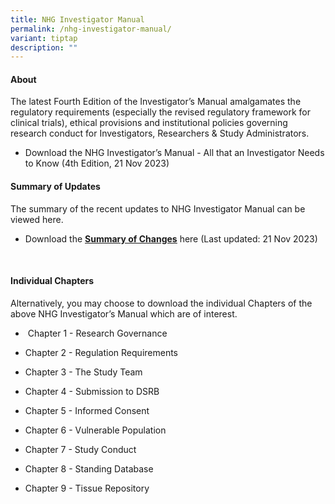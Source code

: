 ```yaml
---
title: NHG Investigator Manual
permalink: /nhg-investigator-manual/
variant: tiptap
description: ""
---
```

<h4><strong>About</strong></h4>
<p>The latest Fourth Edition of the Investigator’s Manual amalgamates the
regulatory requirements (especially the revised regulatory framework for
clinical trials), ethical provisions and institutional policies governing
research conduct for Investigators, Researchers &amp; Study Administrators.</p>
<ul data-tight="true" class="tight">
<li>
<p>Download the NHG Investigator’s Manual -&nbsp;All that an Investigator
Needs to Know (4th Edition, 21 Nov 2023)</p>
</li>
</ul>
<p></p>
<h4><strong>Summary of Updates</strong></h4>
<p>The summary of the recent updates to NHG Investigator Manual can be viewed
here.</p>
<ul data-tight="true" class="tight">
<li>
<p>Download the <strong><a href="https://www.research.nhg.com.sg/wps/wcm/connect/da8cd1c2-59cf-44a8-a3bf-8724791f8496/Summary+of+Change_21Nov23.pdf?MOD=AJPERES&amp;CVID=oLMMbnF&amp;CVID=oLMMbnF" rel="noopener noreferrer nofollow" target="_blank"><u>Summary of Changes</u></a></strong> here
(Last updated: 21 Nov 2023)&nbsp;</p>
</li>
</ul>
<p>&nbsp;</p>
<h4><strong>Individual Chapters</strong></h4>
<p>Alternatively, you may choose to download the individual Chapters of the
above NHG Investigator’s Manual which are of interest.</p>
<ul data-tight="true" class="tight">
<li>
<p>&nbsp;Chapter 1 -&nbsp;Research Governance&nbsp;</p>
</li>
<li>
<p>Chapter 2 -&nbsp;Regulation Requirements&nbsp;</p>
</li>
<li>
<p>Chapter 3 -&nbsp;The Study Team&nbsp;</p>
</li>
<li>
<p>Chapter 4 -&nbsp;Submission to DSRB&nbsp;</p>
</li>
<li>
<p>Chapter 5 -&nbsp;Informed Consent&nbsp;</p>
</li>
<li>
<p>Chapter 6 - Vulnerable Population</p>
</li>
<li>
<p>Chapter 7 - Study Conduct&nbsp;</p>
</li>
<li>
<p>Chapter 8 - Standing Database&nbsp;</p>
</li>
<li>
<p>Chapter 9 - Tissue Repository&nbsp;</p>
</li>
</ul>
<p></p>